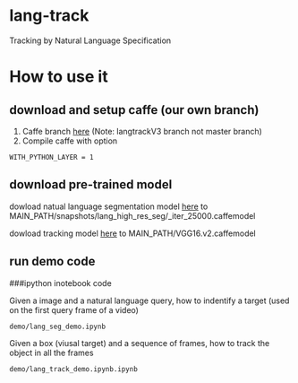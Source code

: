 # lang-track
Tracking by Natural Language Specification

# How to use it

## download and setup caffe (our own branch)

1. Caffe branch [here](https://github.com/mathrho/lang-track/tree/langtrackV3) (Note: langtrackV3 branch not master branch)
2. Compile caffe with option 
```
WITH_PYTHON_LAYER = 1
```

## download pre-trained model

dowload natual language segmentation model [here](/home/zhenyang/Workspace/devel/project/vision/NLST/snapshots/lang_high_res_seg/_iter_25000.caffemodel)
to MAIN_PATH/snapshots/lang_high_res_seg/_iter_25000.caffemodel

dowload tracking model [here](/home/zhenyang/Workspace/devel/project/vision/NLST/VGG16.v2.caffemodel)
to MAIN_PATH/VGG16.v2.caffemodel

## run demo code

###ipython inotebook code

Given a image and a natural language query, how to indentify a target (used on the first query frame of a video)
```
demo/lang_seg_demo.ipynb
```

Given a box (viusal target) and a sequence of frames, how to track the object in all the frames
```
demo/lang_track_demo.ipynb.ipynb
```



